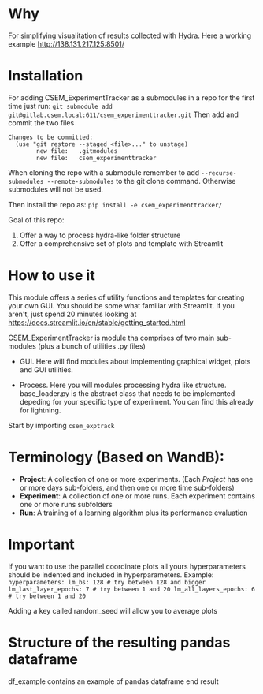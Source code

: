 # Why
For simplifying visualitation of results collected with Hydra.
Here a working example http://138.131.217.125:8501/

# Installation 

For adding CSEM_ExperimentTracker as a submodules in a repo for the first time just run:
`git submodule add git@gitlab.csem.local:611/csem_experimenttracker.git`
Then add and commit the two files 

```
Changes to be committed:
  (use "git restore --staged <file>..." to unstage)
        new file:   .gitmodules
        new file:   csem_experimenttracker
```

When cloning the repo with a submodule remember to add `--recurse-submodules --remote-submodules` to the git clone command. Otherwise submodules will not be used.


Then install the repo as:
`pip install -e csem_experimenttracker/`

Goal of this repo: 
1) Offer a way to process hydra-like folder structure 
2) Offer a comprehensive set of plots and template with Streamlit

# How to use it
This module offers a series of utility functions and templates for creating your own GUI.
You should be some what familiar with Streamlit. If you aren't, just spend 20 minutes looking at https://docs.streamlit.io/en/stable/getting_started.html

CSEM_ExperimentTracker is module tha comprises of two main sub-modules (plus a bunch of utilities .py files)
- GUI. Here will find modules about implementing graphical widget, plots and GUI utilities.

- Process. Here you will modules processing hydra like structure.  base_loader.py is the abstract class that needs to be implemented depeding for your specific type of experiment. You can find this already for lightning.

Start by importing `csem_exptrack`

# Terminology (Based on WandB):

- **Project**: A collection of one or more experiments. (Each _Project_ has one or more days sub-folders, and then one or more time sub-folders) 
- **Experiment**: A collection of one or more runs. Each experiment contains one or more runs subfolders 
- **Run**: A training of a learning algorithm plus its performance evaluation 

# Important

If you want to use the parallel coordinate plots all yours hyperparameters should be indented and included in hyperparameters. Example:
`hyperparameters:
  lm_bs: 128 # try between 128 and bigger
  lm_last_layer_epochs: 7 # try between 1 and 20
  lm_all_layers_epochs: 6 # try between 1 and 20`

Adding a key called random_seed will allow you to average plots

# Structure of the resulting pandas dataframe 
df_example contains an example of pandas dataframe  end result
